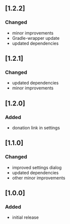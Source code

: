 ## [1.2.2]

### Changed
- minor improvements
- Gradle-wrapper update
- updated dependencies

## [1.2.1]

### Changed
- updated dependencies
- minor improvements

## [1.2.0]

### Added
- donation link in settings

## [1.1.0]

### Changed
- improved settings dialog
- updated dependencies
- other minor improvements

## [1.0.0]

### Added
- initial release
